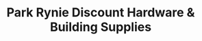 ---
title: "Park Rynie Discount Hardware & Building Supplies"
url: /park-rynie/park-rynie-discount-hardware-and-building-supplies/
shop: doityourself
---